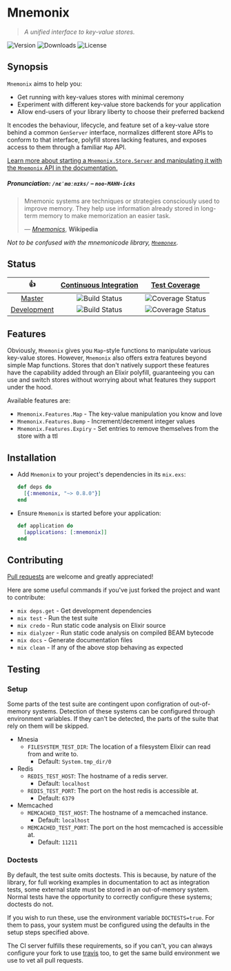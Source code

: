 Mnemonix
========

> *A unified interface to key-value stores.*

[hex]: https://hex.pm/packages/mnemonix
[hex-version-badge]:   https://img.shields.io/hexpm/v/mnemonix.svg?maxAge=86400&style=flat-square
[hex-downloads-badge]: https://img.shields.io/hexpm/dt/mnemonix.svg?maxAge=86400&style=flat-square
[hex-license-badge]:   https://img.shields.io/badge/license-MIT-7D26CD.svg?maxAge=86400&style=flat-square

![Version][hex-version-badge] ![Downloads][hex-downloads-badge] ![License][hex-license-badge]

## Synopsis

`Mnemonix` aims to help you:

  - Get running with key-values stores with minimal ceremony
  - Experiment with different key-value store backends for your application
  - Allow end-users of your library liberty to choose their preferred backend

It encodes the behaviour, lifecycle, and feature set of a key-value store behind a common `GenServer` interface, normalizes different store APIs to conform to that interface, polyfill stores lacking features, and exposes access to them through a familiar `Map` API.

[Learn more about starting a `Mnemonix.Store.Server` and manipulating it with the `Mnemonix` API in the documentation.](https://hexdocs.pm/mnemonix/index.html)

##### Pronunciation: **`/nɛˈmɑːnɪks/`** – *`noo-MAHN-icks`*

> Mnemonic systems are techniques or strategies consciously used to improve memory. They help use information already stored in long-term memory to make memorization an easier task.
>
> — *[Mnemonics](https://en.wikipedia.org/wiki/Mnemonic)*, **Wikipedia**

*Not to be confused with the mnemonicode library, [`Mnemonex`](https://github.com/mwmiller/mnemonex).*

## Status

|         :thumbsup:         |  [Continuous Integration][status]   |        [Test Coverage][coverage]         |
|:--------------------------:|:-----------------------------------:|:----------------------------------------:|
|      [Master][master]      |   ![Build Status][master-status]    |   ![Coverage Status][master-coverage]    |
| [Development][development] | ![Build Status][development-status] | ![Coverage Status][development-coverage] |

[status]: https://travis-ci.org/christhekeele/mnemonix
[coverage]: https://coveralls.io/github/christhekeele/mnemonix

[master]: https://github.com/christhekeele/mnemonix/tree/master
[master-status]: https://img.shields.io/travis/christhekeele/mnemonix/master.svg?maxAge=86400&style=flat-square
[master-coverage]: https://img.shields.io/coveralls/christhekeele/mnemonix/master.svg?maxAge=86400&style=flat-square

[development]: https://github.com/christhekeele/mnemonix/tree/development
[development-status]: https://img.shields.io/travis/christhekeele/mnemonix/development.svg?maxAge=86400&style=flat-square
[development-coverage]: https://img.shields.io/coveralls/christhekeele/mnemonix/development.svg?maxAge=86400&style=flat-square

## Features

Obviously, `Mnemonix` gives you `Map`-style functions to manipulate various key-value stores. However, `Mnemonix` also offers extra features beyond simple Map functions. Stores that don't natively support these features have the capability added through an Elixir polyfill, guaranteeing you can use and switch stores without worrying about what features they support under the hood.

Available features are:

- `Mnemonix.Features.Map` - The key-value manipulation you know and love
- `Mnemonix.Features.Bump` - Increment/decrement integer values
- `Mnemonix.Features.Expiry` - Set entries to remove themselves from the store with a ttl

## Installation

- Add `Mnemonix` to your project's dependencies in its `mix.exs`:

  ```elixir
  def deps do
    [{:mnemonix, "~> 0.8.0"}]
  end
  ```

- Ensure `Mnemonix` is started before your application:

  ```elixir
  def application do
    [applications: [:mnemonix]]
  end
  ```

## Contributing

[Pull requests](https://github.com/christhekeele/mnemonix/pulls) are welcome and greatly appreciated!

Here are some useful commands if you've just forked the project and want to contribute:

- `mix deps.get` - Get development dependencies
- `mix test` - Run the test suite
- `mix credo` - Run static code analysis on Elixir source
- `mix dialyzer` - Run static code analysis on compiled BEAM bytecode
- `mix docs` - Generate documentation files
- `mix clean` - If any of the above stop behaving as expected

Testing
-------

### Setup

Some parts of the test suite are contingent upon configration of out-of-memory systems. Detection of these systems can be configured through environment variables. If they can't be detected, the parts of the suite that rely on them will be skipped.

- Mnesia
  - `FILESYSTEM_TEST_DIR`: The location of a filesystem Elixir can read from and write to. 
    - Default: `System.tmp_dir/0`
- Redis
  - `REDIS_TEST_HOST`: The hostname of a redis server. 
    - Default: `localhost`
  - `REDIS_TEST_PORT`: The port on the host redis is accessible at. 
    - Default: `6379`
- Memcached
  - `MEMCACHED_TEST_HOST`: The hostname of a memcached instance. 
    - Default: `localhost`
  - `MEMCACHED_TEST_PORT`: The port on the host memcached is accessible at. 
    - Default: `11211`

### Doctests

By default, the test suite omits doctests. This is because, by nature of the library, for full working examples in documentation to act as integration tests, some external state must be stored in an out-of-memory system. Normal tests have the opportunity to correctly configure these systems; doctests do not.

If you wish to run these, use the environment variable `DOCTESTS=true`. For them to pass, your system must be configured using the defaults in the setup steps specified above.

The CI server fulfills these requirements, so if you can't, you can always configure your fork to use [travis](https://travis-ci.org) too, to get the same build environment we use to vet all pull requests.